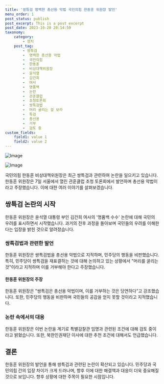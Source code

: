 ```yaml
---
title: '쌍특검 명백한 총선용 악법 국민의힘 한동훈 위원장 발언'
menu_order: 1
post_status: publish
post_excerpt: This is a post excerpt
post_date: 2023-10-20 20:14:59
taxonomy:
    category:
        - 정치
    post_tag:
        - 쌍특검
        -  명백한 총선용 악법
        -  국민의힘
        -  한동훈
        -  비상대책위원장
        -  윤석열
        -  김건희
        -  여사
        -  명품백
        -  논란
        -  관훈클럽
        -  초청토론회
        -  쌍특검법
        -  머리 굴리는 걸 보라
        -  특검
        -  총선용
        -  거부
        -  검토 중
custom_fields:
    field1: value 1
    field2: value 2
---
```


![Image](https://imgnews.pstatic.net/image/001/2024/02/07/PYH2024020706490001300_P4_20240207140822607.jpg?type=w647)

![Image](https://imgnews.pstatic.net/image/001/2024/02/07/PYH2024020708290001300_P4_20240207140822610.jpg?type=w647)


국민의힘 한동훈 비상대책위원장은 최근 쌍특검과 관련하여 논란을 일으키고 있습니다. 한동훈 위원장은 7일 서울에서 열린 관훈클럽 초청 토론회에서 발언하며 총선용 악법이라고 주장했습니다. 이에 대한 여러 이야기를 살펴보겠습니다.

## 쌍특검 논란의 시작

한동훈 위원장은 윤석열 대통령 부인 김건희 여사의 '명품백 수수' 논란에 대해 국민의 우려를 표시하면서 시작했습니다. 과거의 전후 과정을 돌아보며 국민들의 우려를 이해한다는 입장을 밝힌 것으로 알려졌습니다. 

### 쌍특검법과 관련한 발언

한동훈 위원장은 쌍특검법을 총선용 악법으로 지적하며, 민주당의 행동을 비판했습니다. 특히, 민주당이 쌍특검을 재표결하는 것에 대해 논의하고 있는 상황에서 "머리를 굴리는 것"이라고 지적하며 이를 거부해야 한다고 주장했습니다.

#### 한동훈 위원장의 주장

한동훈 위원장은 "쌍특검은 총선용 악법이며, 이를 거부하는 것은 당연하다"고 강조했습니다. 또한, 민주당의 행동을 비판하며 국민들의 공감을 얻지 못할 것이라고 지적했습니다.

### 논란 속에서의 대응

한동훈 위원장은 이번 논란을 계기로 특별감찰관 임명과 관련된 조건에 대해 검토 중이라고 밝혔습니다. 또한, 북한인권재단 이사에 대한 추천 조건에 대해서도 언급했습니다.

## 결론

한동훈 위원장의 발언을 통해 쌍특검과 관련된 논란이 확산되고 있습니다. 민주당과 국민의힘 간의 입장 차이가 크게 드러나며, 향후 이에 대한 해결책과 대응이 더욱 중요해질 것으로 보입니다. 향후 상황에 대한 주목이 필요한 시점입니다.
